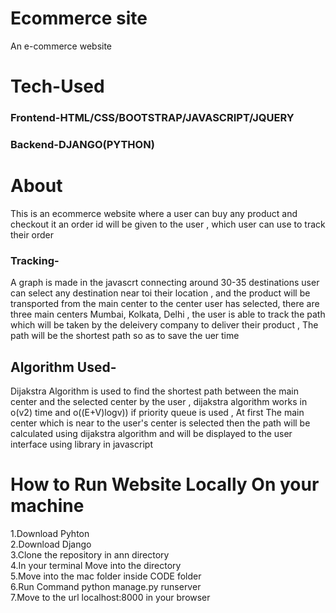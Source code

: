 # Ecommerce site
An e-commerce website 
# Tech-Used
### Frontend-HTML/CSS/BOOTSTRAP/JAVASCRIPT/JQUERY
### Backend-DJANGO(PYTHON)

# About
This is an ecommerce website where a user can buy any product and checkout it an order id will be given to the user , which user can use to track their order 
### Tracking-
A graph is made in the javascrt connecting around 30-35 destinations user can select any destination near toi their location , and the product will be transported from the main center to the center user has selected, there are three main centers Mumbai, Kolkata, Delhi , the user is able to track the path which will be taken by the deleivery company to deliver their product , The path will be the shortest path  so as to save the uer time

## Algorithm Used-
Dijakstra Algorithm is used to find the shortest path between the main center and the selected center by the user , dijakstra algorithm works in o(v2) time and o((E+V)logv)) if priority queue is used , At first The main center which is near to the user's center is selected then the path will be calculated using dijakstra algorithm and will be displayed to the user interface using library in javascript

# How to Run Website Locally On your machine
1.Download Pyhton <br />
2.Download Django <br />
3.Clone the repository in ann directory <br />
4.In your terminal Move into the directory <br />
5.Move into the mac folder inside CODE folder <br />
6.Run Command python manage.py runserver <br />
7.Move to the url localhost:8000 in your browser <br />
